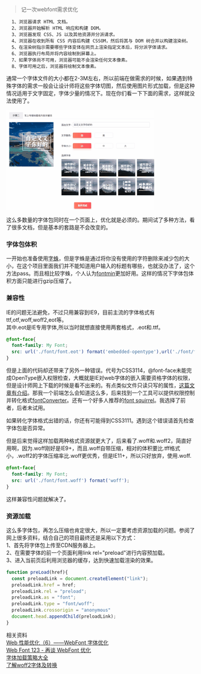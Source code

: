 >记一次webfont需求优化

```
  1、浏览器请求 HTML 文档。
  2、浏览器开始解析 HTML 响应和构建 DOM。
  3、浏览器发现 CSS、JS 以及其他资源并分派请求。
  4、浏览器在收到所有 CSS 内容后构建 CSSOM，然后将其与 DOM 树合并以构建渲染树。
  5、在渲染树指示需要哪些字体变体在网页上渲染指定文本后，将分派字体请求。
  6、浏览器执行布局并将内容绘制到屏幕上。
  7、如果字体尚不可用，浏览器可能不会渲染任何文本像素。
  8、字体可用之后，浏览器将绘制文本像素。
```

通常一个字体文件的大小都在2-3M左右，所以前端在做需求的时候，如果遇到特殊字体的需求一般会让设计师将这些字体切图，然后使用图片形式加载，但是这种情况适用于文字固定，字体少量的情况下。现在你们看一下下面的需求，这样就没法使用了。

![效果](https://raw.githubusercontent.com/moyueating/blogImg/master/webfont/webfont.gif)

这么多数量的字体包同时在一个页面上，优化就是必须的。期间试了多种方法，看了很多文档，但是基本的套路是不会改变的。

### 字体包体积
一开始也准备使用[字蛛](http://font-spider.org/)，但是字蛛是通过将你没有使用的字符删除来减少包的大小，在这个项目里面我们并不能知道用户输入的标题有哪些，也就没办法了，这个方法pass。而且相比较字蛛，个人认为[fontmin](http://ecomfe.github.io/fontmin/)更加好用。这样的情况下字体包体积方面只能进行gzip压缩了。

### 兼容性
IE的问题无法避免，不过只用兼容到IE9，目前主流的字体格式有ttf,otf,woff,woff2,eot等。  
其中.eot是IE专用字体,所以当时就想直接使用两套格式，.eot和.ttf。

```css
@font-face{
  font-family: My Font;
  src: url('./font/font.eot') format('embedded-opentype'),url('./font/font.ttf') format('truetype');
}
```
但是上面的代码却还带来了另外一种错误。代号为CSS3114，@font-face未能完成OpenType嵌入权限检查，大概就是IE对web字体的嵌入需要资格字体的权限，但是设计师网上下载的时候是看不出来的。有点类似文件只读只写的属性，[这篇文章有介绍](https://www.devexpress.com/Support/Center/Question/Details/T543636/the-css3114-font-face-failed-opentype-embedding-permission-check-permission-must-be)。那我一个前端怎么会知道这么多，后来找到一个工具可以提供权限控制并转化格式[fontConverter](https://onlinefontconverter.com/)。还有一个好多人推荐的[font squirrel](http://www.fontsquirrel.com/tools/webfont-generator)。我选择了前者，后者未试用。  

如果转化字体格式出错的话，你还有可能得到CSS3111。遇到这个错误请首先检查字体包是否异常。  

但是后来觉得这样加载两种格式资源就更大了，后来看了.woff和.woff2，简直好用啊，因为.woff刚好是IE9+，而且.woff自带压缩，相对的体积要比.tff格式小，.woff2的字体压缩率比.woff更优秀，但是IE11+，所以只好放弃，使用.woff.

```css
@font-face{
  font-family: My Font;
  src: url('./font/font.woff') format('woff');
}
```

这样兼容性问题就解决了。

### 资源加载
这么多字体包，再怎么压缩也肯定很大，所以一定要考虑资源加载的问题。参阅了网上很多资料，结合自己的项目最终还是采用以下方式：  
  1、首先将字体包上传至CDN服务器上。  
  2、在需要字体的前一个页面利用link rel="preload"进行内容预加载。  
  3、进入当前页后利用浏览器的缓存，达到快速加载渲染的效果。  

```js
function preLoad(href){
  const preloadLink = document.createElement("link");
  preloadLink.href = href;
  preloadLink.rel = "preload";
  preloadLink.as = "font";
  preloadLink.type = "font/woff";
  preloadLink.crossorigin = "anonymous"
  document.head.appendChild(preloadLink);
}
```


相关资料  
[Web 性能优化（6）——WebFont 字体优化](https://blog.nfz.moe/archives/wpo-web-font-performance.html)  
[Web Font 123 - 再谈 WebFont 优化](https://blog.nfz.moe/archives/webfont-123.html)  
[字体加载策略大全](https://www.w3cplus.com/css/comprehensive-webfonts.html)  
[了解woff2字体及转换](https://www.zhangxinxu.com/wordpress/2018/07/known-woff2-mime-convert/)  
